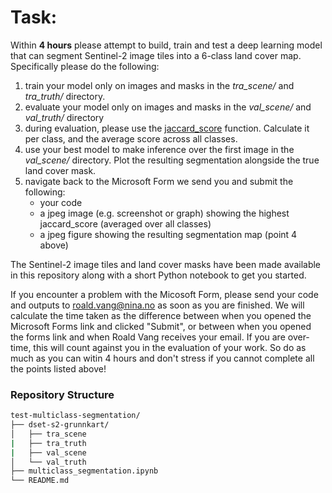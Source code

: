 # Task:
Within **4 hours** please attempt to build, train and test a deep learning model that can segment Sentinel-2 image tiles into a 6-class land cover map. Specifically please do the following:
1. train your model only on images and masks in the *tra_scene/* and *tra_truth/* directory.
2. evaluate your model only on images and masks in the *val_scene/* and *val_truth/* directory
3. during evaluation, please use the [jaccard_score](https://scikit-learn.org/stable/modules/generated/sklearn.metrics.jaccard_score.html) function. Calculate it per class, and the average score across all classes.
4. use your best model to make inference over the first image in the *val_scene/* directory. Plot the resulting segmentation alongside the true land cover mask.
5. navigate back to the Microsoft Form we send you and submit the following:
    - your code
    - a jpeg image (e.g. screenshot or graph) showing the highest jaccard_score (averaged over all classes)
    - a jpeg figure showing the resulting segmentation map (point 4 above)

The Sentinel-2 image tiles and land cover masks have been made available in this repository along with a short Python notebook to get you started. 

If you encounter a problem with the Micosoft Form, please send your code and outputs to roald.vang@nina.no as soon as you are finished. We will calculate the time taken as the difference between when you opened the Microsoft Forms link and clicked "Submit", or between when you opened the forms link and when Roald Vang receives your email. If you are over-time, this will count against you in the evaluation of your work. So do as much as you can witin 4 hours and don't stress if you cannot complete all the points listed above!

### Repository Structure

```bash
test-multiclass-segmentation/
├── dset-s2-grunnkart/
│   ├── tra_scene
|   ├── tra_truth
|   ├── val_scene
│   └── val_truth
├── multiclass_segmentation.ipynb
└── README.md
